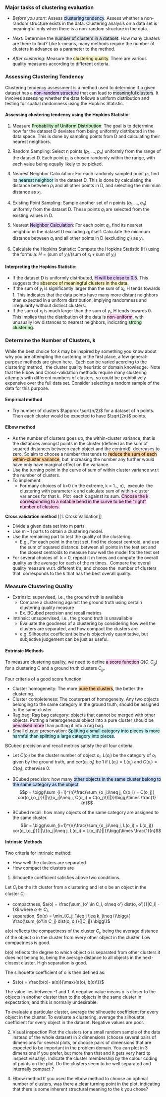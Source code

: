 
### Major tasks of clustering evaluation 

-   _Before you start_: Assess <mark style="background: #ADCCFFA6;">clustering tendency</mark>. Assess whether a non-random structure exists in the data. Clustering analysis on a data set is meaningful only when there is a non-random structure in the data.  
    
-   _Next:_ Determine the <mark style="background: #CACFD9A6;">number of clusters in a dataset</mark>. How many clusters are there to find? Like k-means, many methods require the number of clusters in advance as a parameter to the method.  
    
-   _After clustering_: Measure the <mark style="background: #FFF3A3A6;">clustering quality</mark>. There are various quality measures according to different criteria.


### Assessing Clustering Tendency

Clustering tendency assessment is a method used to determine if a given dataset has a <mark style="background: #D2B3FFA6;">non-random structure</mark> that can lead to <mark style="background: #CACFD9A6;">meaningful clusters</mark>. It involves assessing whether the data follows a uniform distribution and testing for spatial randomness using the Hopkins Statistic.

#### Assessing clustering tendency using the Hopkins Statistic:

1.  Measure <mark style="background: #BBFABBA6;">Probability of Uniform Distribution</mark>: The goal is to determine how far the dataset D deviates from being uniformly distributed in the data space. This is done by sampling points from D and calculating their nearest neighbors.
    
2.  Random Sampling: Select n points ($p_1, ..., p_n$) uniformly from the range of the dataset D. Each point $p_i$ is chosen randomly within the range, with each value being equally likely to be picked.
    
3.  Nearest Neighbor Calculation: For each randomly sampled point $p_i$, find its <mark style="background: #ABF7F7A6;">nearest neighbor</mark> in the dataset D. This is done by calculating the distance between $p_i$ and all other points in D, and selecting the minimum distance as $x_i$.
    
4.  Existing Point Sampling: Sample another set of n points ($q_1, ..., q_n$) uniformly from the dataset D. These points $q_i$ are selected from the existing values in D.
    
5.  Nearest <mark style="background: #D2B3FFA6;">Neighbor Calculation</mark>: For each point $q_i$, find its nearest neighbor in the dataset D excluding $q_i$ itself. Calculate the minimum distance between $q_i$ and all other points in D (excluding $q_i$) as $y_i$.
    
6.  Calculate the Hopkins Statistic: Compute the Hopkins Statistic (H) using the formula: $H = (\text{sum of } y_i) / (\text{sum of } x_i + \text{sum of } y_i)$
    

#### Interpreting the Hopkins Statistic:

-   If the dataset D is uniformly distributed, <mark style="background: #D2B3FFA6;">H will be close to 0.5</mark>. This suggests the <mark style="background: #FFF3A3A6;">absence of meaningful clusters in the data</mark>.
-   If the sum of $y_i$ is significantly larger than the sum of $x_i$, H tends towards 1. This indicates that the data points have many more distant neighbors than expected in a uniform distribution, implying randomness and irregularity without distinct clusters.
-   If the sum of $x_i$ is much larger than the sum of $y_i$, H tends towards 0. This implies that the distribution of the data is <mark style="background: #FFB8EBA6;">non-uniform</mark>, with unusually low distances to nearest neighbors, indicating <mark style="background: #BBFABBA6;">strong clustering</mark>.

### Determine the Number of Clusters, k

While the best choice for _k_ may be inspired by something you know about why you are attempting the custering in the first place, a few general-purpose methods are given here.  Each can be varied acording to the clustering method,  the cluster quality heuristic or domain knowledge.  Note that the Elbow and Cross-validation methods require many clustering attempts with different numbers of clusters, so could be prohibitively expensive over the full data set. Consider selecting a random sample of the data for this purpose.

#### **Empirical method**
- Try number of clusters $\approx \sqrt{n/2}$ for a dataset of n points. Then each cluster would be expected to have $\sqrt{2n}$ points.

#### **Elbow method**
-   As the number of clusters goes up, the within-cluster variance, that is the distances amongst points in the cluster (defined as the sum of squared distances between each object and the centroid)  decreases to zero. So aim to choose a number that tends to <mark style="background: #FFB86CA6;">reduce the sum of each within-cluster variance</mark>, but  increasing the number any further would have only have marginal effect on the variance.
-   Use the turning point in the curve of sum of within cluster variance w.r.t the number of clusters.
-   To implement:  
    -   For many choices of k>0 (in the extreme, k = 1.., n),  execute  the clustering with parameter k and calculate sum of within-cluster variances for that k.  Plot  each k against its sum. <mark style="background: #FFB8EBA6;">Choose the k corresponding to a notable bend in the curve to be the "right" number of clusters.</mark>


**Cross validation method** [[1. Cross Validation]]
-   Divide a given data set into m parts
-   Use m – 1 parts to obtain a clustering model.
-   Use the remaining part to test the quality of the clustering.
    -   E.g., For each point in the test set, find the closest centroid, and use the sum of squared distance. between all points in the test set and the closest centroids to measure how well the model fits the test set
-   For several choices of  k > 0, repeat it m times and compute the overall quality as the average for each of the m times.  Compare the overall quality measure w.r.t. different k’s, and choose the  number of clusters that  corresponds to the k that has the best overall quality.

### Measure Clustering Quality
- Extrinsic: supervised, i.e., the ground truth is available
	- Compare a clustering against the ground truth using certain clustering quality measure
	- Ex. BCubed precision and recall metrics
- Intrinsic: unsupervised, i.e., the ground truth is unavailable
	- Evaluate the goodness of a clustering by considering how well the clusters are separated, and how compact the clusters are
	- e.g. Silhouette coefficient below is objectively quantitative, but subjective judgement can be just as useful.


#### **Extrinsic Methods**

To measure clustering quality, we need to define <mark style="background: #FFB8EBA6;">a score function</mark> $Q(C, C_g)$ for a clustering C and a ground truth clusters $C_g$.

Four criteria of a good score function:

- Cluster homogeneity: The more <mark style="background: #FFB86CA6;">pure the clusters</mark>, the better the clustering.
- Cluster completeness: The couterpart of homogeneity.  Any two objects belonging to the same category in the ground truth, should be assigned to the same cluster.
- Rag bag: Rag bag category: objects that cannot be merged with other objects. Putting a heterogeneous object into a pure cluster should be <mark style="background: #FFB8EBA6;">penalised more</mark> than putting it into a rag bag.
- Small cluster preservation: <mark style="background: #ABF7F7A6;">Splitting a small category into pieces is more harmful than splitting a large category into pieces</mark>.

BCubed precision and recall metrics satisfy the all four criteria.

- Let $C(o_i)$ be the cluster number of object $o_i$, $L(o_i)$ be the category of $o_i$ given by the ground truth, and $cor(o_i, o_j)$ be 1 if $L(o_i)=L(o_j)$ and $C(o_i) = C(o_j)$, otherwise 0.
- BCubed precision: how many <mark style="background: #ADCCFFA6;">other objects in the same cluster belong to the same category as the object</mark>.
$$p = \bigg(\sum_{i=1}^{n}\frac{\sum_{o_j:i\neq j, C(o_i) = C(o_j)} cor(o_i,o_j)}{||\{{o_j|i\neq j, C(o_i) = C(o_j)\}||}}\bigg)\times \frac{1}{n}$$

- BCubed recall: how many objects of the same category are assigned to the same cluster.
$$r = \bigg(\sum_{i=1}^{n}\frac{\sum_{o_j:i\neq j, L(o_i) = L(o_j)} cor(o_i,o_j)}{||\{{o_j|i\neq j, L(o_i) = L(o_j)\}||}}\bigg)\times \frac{1}{n}$$

#### **Intrinsic Methods**

Two criteria for intrinsic method:
- How well the clusters are separated
- How compact the clusters are

1. Silhouette coefficient satisfies above two conditions.

Let $C_i$ be the ith cluster from a clustering and let o be an object in the cluster $C_i$.

- compactness, $a(o) = \frac{\sum_{o' \in C_i, o\neq o'} dist(o, o')}{|C_i| - 1}$ where $o \in C_i$,
- separation, $b(o) = \min_{C_j: 1\leq j \leq k, j\neq i}\bigg\{ \frac{\sum_{o'\in C_j} dist(o, o')}{|C_j|} \bigg\}$

a(o) reflects the compactness of the cluster $C_i$, being the average distance of the object o in the cluster from every other object in the cluster. Low compactness is good.

b(o) reflects the degree to which object o is separated from other clusters it does not belong to, being the average distance to all objects in the next-closest cluster. High separation is good.

The silhouette coefficient of o is then defined as:

- $s(o) = \frac{b(o)- a(o)}{\max\{a(o), b(o)\}}$

The value lies between -1 and 1. A negative value means o is closer to the objects in another cluster than to the objects in the same cluster in expectation, and this is normally undesirable.

To evaluate a particular cluster, average the silhouette coefficient for every object in the cluster. To evaluate a clustering, average the silhouette coefficient for every object in the dataset. Negative values are poor.

2. Visual inspection Plot the clusters (or a small random sample of the data instead of the whole dataset) in 2 dimensions (choose several pairs of dimensions for several plots, or choose pairs of dimensions that are expected to  be important in the problem domain. You can plot in 3 dimensions if you prefer, but  more than that and it gets very hard to inspect visually).  Indicate the cluster membership by the colour coding of points on the plot. Do the clusters seem to be well separated and internally compact ?

3. Elbow method If you used the elbow method to choose an optimal number of clusters, was there a clear turning point in the plot, indicating that there is some inherent structural meaning to the k you chose?
